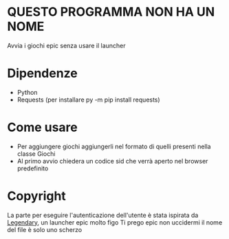 # QUESTO PROGRAMMA NON HA UN NOME
Avvia i giochi epic senza usare il launcher
# Dipendenze
- Python
- Requests (per installare py -m pip install requests)
# Come usare
- Per aggiungere giochi aggiungerli nel formato di quelli presenti nella classe Giochi
- Al primo avvio chiedera un codice sid che verrà aperto nel browser predefinito
# Copyright
La parte per eseguire l'autenticazione dell'utente è stata ispirata da [Legendary](https://github.com/derrod/legendary), un launcher epic molto figo
Ti prego epic non uccidermi il nome del file è solo uno scherzo
